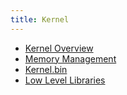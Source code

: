 ```yaml
---
title: Kernel
---
```


-   [Kernel Overview](Kernel/Overview.md)
-   [Memory Management](Kernel/Memory_management.md)
-   [Kernel.bin](Kernel/Kernel.bin.md)
-   [Low Level Libraries](Kernel/Low_level_libraries.md)

